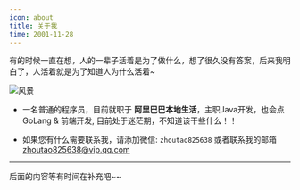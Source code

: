 ```yaml
---
icon: about
title: 关于我
time: 2001-11-28
---
```


有的时候一直在想，人的一辈子活着是为了做什么，想了很久没有答案，后来我明白了，人活着就是为了知道人为什么活着~

![风景](https://pic.zhoutao123.com/svg/vector_landscape_2.svg)

+ 一名普通的程序员，目前就职于 **阿里巴巴本地生活**，主职Java开发，也会点GoLang & 前端开发, 目前处于迷茫期，不知道该干些什么！！

+ 如果您有什么需要联系我，请添加微信: `zhoutao825638` 或者联系我的邮箱 [zhoutao825638@vip.qq.com](Mailto:zhoutao825638@vip.qq.com)

---

后面的内容等有时间在补充吧~~




